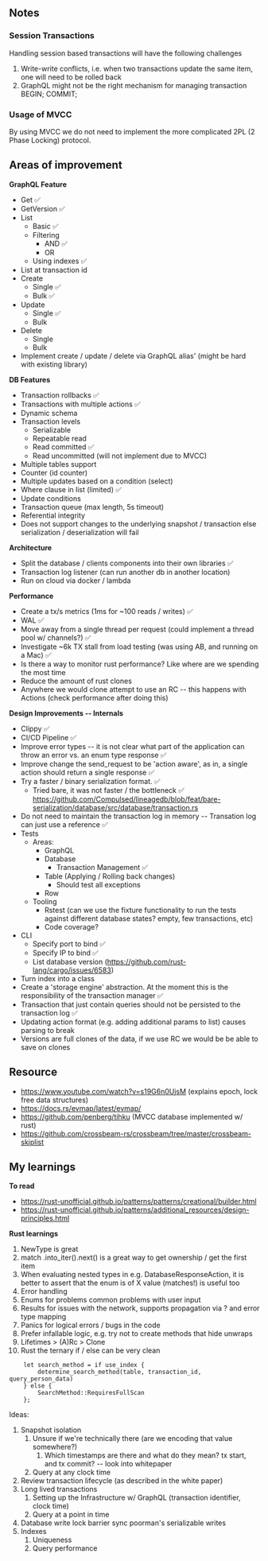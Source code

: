 
## Notes

### Session Transactions

Handling session based transactions will have the following challenges
1. Write-write conflicts, i.e. when two transactions update the same item, one will need to be rolled back
1. GraphQL might not be the right mechanism for managing transaction BEGIN; COMMIT; 

### Usage of MVCC

By using MVCC we do not need to implement the more complicated 2PL (2 Phase Locking) protocol.

## Areas of improvement

**GraphQL Feature**
- Get ✅
- GetVersion ✅
- List 
  - Basic ✅
  - Filtering 
    - AND ✅
    - OR
  - Using indexes ✅
- List at transaction id
- Create 
  - Single ✅ 
  - Bulk ✅
- Update
  - Single ✅
  - Bulk
- Delete
  - Single
  - Bulk
- Implement create / update / delete via GraphQL alias' (might be hard with existing library)

**DB Features**
- Transaction rollbacks ✅
- Transactions with multiple actions ✅
- Dynamic schema
- Transaction levels
  - Serializable
  - Repeatable read
  - Read committed ✅
  - Read uncommitted (will not implement due to MVCC)
- Multiple tables support
- Counter (id counter)
- Multiple updates based on a condition (select)
- Where clause in list (limited) ✅
- Update conditions
- Transaction queue (max length, 5s timeout)
- Referential integrity
- Does not support changes to the underlying snapshot / transaction else serialization / deserialization will fail

**Architecture**
- Split the database / clients components into their own libraries ✅
- Transaction log listener (can run another db in another location) 
- Run on cloud via docker / lambda

**Performance**
- Create a tx/s metrics (1ms for ~100 reads / writes) ✅
- WAL ✅
- Move away from a single thread per request (could implement a thread pool w/ channels?) ✅
- Investigate ~6k TX stall from load testing (was using AB, and running on a Mac) ✅
- Is there a way to monitor rust performance? Like where are we spending the most time
- Reduce the amount of rust clones
- Anywhere we would clone attempt to use an RC -- this happens with Actions (check performance after doing this)

**Design Improvements -- Internals**
- Clippy ✅
- CI/CD Pipeline ✅
- Improve error types -- it is not clear what part of the application can throw an error vs. an enum type response ✅
- Improve change the send_request to be 'action aware', as in, a single action should return a single response ✅
- Try a faster / binary serialization format. ✅
  - Tried bare, it was not faster / the bottleneck ✅ https://github.com/Compulsed/lineagedb/blob/feat/bare-serialization/database/src/database/transaction.rs
- Do not need to maintain the transaction log in memory -- Transation log can just use a reference ✅
- Tests 
  - Areas:
    - GraphQL
    - Database 
      - Transaction Management ✅
    - Table (Applying / Rolling back changes)
      - Should test all exceptions 
    - Row
  - Tooling
    - Rstest (can we use the fixture functionality to run the tests against different database states? empty, few transactions, etc)
    - Code coverage?
- CLI
    - Specify port to bind ✅
    - Specify IP to bind ✅
    - List database version (https://github.com/rust-lang/cargo/issues/6583)
- Turn index into a class
- Create a 'storage engine' abstraction. At the moment this is the responsibility of the transaction manager ✅
- Transaction that just contain queries should not be persisted to the transaction log ✅
- Updating action format (e.g. adding additional params to list) causes parsing to break
- Versions are full clones of the data, if we use RC we would be be able to save on clones

## Resource
- https://www.youtube.com/watch?v=s19G6n0UjsM (explains epoch, lock free data structures)
- https://docs.rs/evmap/latest/evmap/
- https://github.com/penberg/tihku (MVCC database implemented w/ rust)
- https://github.com/crossbeam-rs/crossbeam/tree/master/crossbeam-skiplist

## My learnings

**To read**
- https://rust-unofficial.github.io/patterns/patterns/creational/builder.html
- https://rust-unofficial.github.io/patterns/additional_resources/design-principles.html

**Rust learnings**
1. NewType is great
2. match .into_iter().next() is a great way to get ownership / get the first item
3. When evaluating nested types in e.g. DatabaseResponseAction, it is better to assert that the enum is of X value (matches!) is useful too
4. Error handling
  1. Enums for problems common problems with user input
  1. Results for issues with the network, supports propagation via ? and error type mapping
  1. Panics for logical errors / bugs in the code
5. Prefer infallable logic, e.g. try not to create methods that hide unwraps 
6. Lifetimes > (A)Rc > Clone
7. Rust the ternary if / else can be very clean


```
    let search_method = if use_index {
        determine_search_method(table, transaction_id, query_person_data)
    } else {
        SearchMethod::RequiresFullScan
    };
```


Ideas:
1. Snapshot isolation
    1. Unsure if we're technically there (are we encoding that value somewhere?)
        1. Which timestamps are there and what do they mean? tx start, and tx commit? -- look into whitepaper
    1. Query at any clock time
1. Review transaction lifecycle (as described in the white paper)
1. Long lived transactions
    1. Setting up the Infrastructure w/ GraphQL (transaction identifier, clock time)
    1. Query at a point in time
1. Database write lock barrier sync poorman's serializable writes
1. Indexes
    1. Uniqueness
    2. Query performance